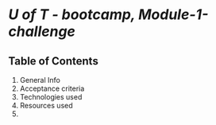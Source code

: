 

# *U of T - bootcamp, Module-1-challenge*

## Table of Contents
1. General Info
2. Acceptance criteria 
3. Technologies used
4. Resources used
5. 
